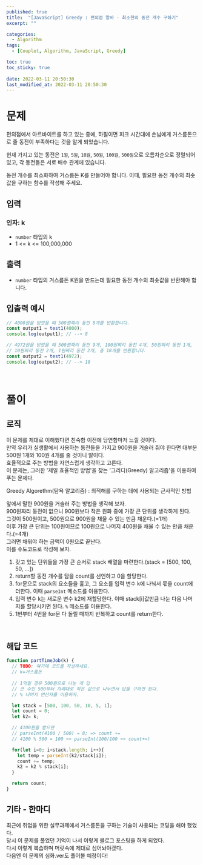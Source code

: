 ```yaml
---
published: true
title:  "[JavaScript] Greedy : 편의점 알바 - 최소한의 동전 개수 구하기"
excerpt: ""

categories:
  - Algorithm
tags:
  - [Couplet, Algorithm, JavaScript, Greedy]

toc: true
toc_sticky: true
 
date: 2022-03-11 20:50:30
last_modified_at: 2022-03-11 20:50:30
---
```


# 문제  
편의점에서 아르바이트를 하고 있는 중에, 하필이면 피크 시간대에 손님에게 거스름돈으로 줄 동전이 부족하다는 것을 알게 되었습니다.  

현재 가지고 있는 동전은 `1원`, `5원`, `10원`, `50원`, `100원`, `500원`으로 오름차순으로 정렬되어 있고, 각 동전들은 서로 배수 관계에 있습니다.  

동전 개수를 최소화하여 거스름돈 K를 만들어야 합니다. 이때, 필요한 동전 개수의 최솟값을 구하는 함수를 작성해 주세요.  


## 입력
### 인자: k
* `number` 타입의 k  
* 1 <= k <= 100,000,000  

## 출력  
* `number` 타입의 거스름돈 K원을 만드는데 필요한 동전 개수의 최솟값을 반환해야 합니다.  

## 입출력 예시  
```js
// 4000원을 받았을 때 500원짜리 동전 8개를 반환합니다.
const output1 = test1(4000);
console.log(output1); // --> 8

// 4972원을 받았을 때 500원짜리 동전 9개, 100원짜리 동전 4개, 50원짜리 동전 1개,
// 10원짜리 동전 2개, 1원짜리 동전 2개, 총 18개를 반환합니다.
const output2 = test1(4972);
console.log(output2); // --> 18
```
<br>

# 풀이  
## 로직  

이 문제를 제대로 이해했다면 친숙함 이전에 당연함마저 느낄 것이다.  
만약 우리가 실생활에서 사용하는 동전들을 가지고 900원을 거슬러 줘야 한다면 대부분 500원 1개와 100원 4개를 줄 것이니 말이다.  
효율적으로 주는 방법을 자연스럽게 생각하고 고른다.  
이 문제는, 그러한 '제일 효율적인 방법'을 찾는 '그리디(Greedy) 알고리즘'을 이용하여 푸는 문제다.  

Greedy Algorethm(탐욕 알고리즘) : 최적해를 구하는 데에 사용되는 근사적인 방법  

앞에서 말한 900원을 거슬러 주는 방법을 생각해 보자.  
900원짜리 동전이 없으니 900원보다 작은 원화 중에 가장 큰 단위를 생각하게 된다.  
그것이 500원이고, 500원으로 900원을 채울 수 있는 만큼 채운다.(=1개)  
이후 가장 큰 단위는 100원이므로 100원으로 나머지 400원을 채울 수 있는 만큼 채운다.(=4개)  
그러면 채워야 하는 금액이 0원으로 끝난다.  
이를 수도코드로 작성해 보자.  

1. 갖고 있는 단위들을 가장 큰 순서로 stack 배열을 마련한다.(stack = [500, 100, 50, ...])  
2. return할 동전 개수를 담을 count를 선언하고 0을 할당한다.  
3. for문으로 stack의 요소들을 훑고, 그 요소를 입력 변수 k에 나눠서 몫을 count에 더한다. 이때 `parseInt` 메소드를 이용한다.  
4. 입력 변수 k는 새로운 변수 k2에 재할당한다. 이때 stack[i]값만큼 나눈 다음 나머지를 할당시키면 된다. `%` 메소드를 이용한다.  
5. 1번부터 4번을 for문 다 돌릴 때까지 반복하고 count를 return한다.  


<br>

## 해답 코드
```js
function partTimeJob(k) {
  // TODO: 여기에 코드를 작성하세요.
  // k=거스름돈
  
  // 1억일 경우 500원으로 나눈 게 답
  // 큰 수인 500부터 차례대로 작은 값으로 나누면서 답을 구하면 된다.
  // % 나머지 연산자를 이용하자.

  let stack = [500, 100, 50, 10, 5, 1];
  let count = 0;
  let k2= k;

  // 4100원을 받으면
  // parseInt(4100 / 500) = 8; => count += 
  // 4100 % 500 = 100 >> parseInt(100/100 >> count+=)

  for(let i=0; i<stack.length; i++){
    let temp = parseInt(k2/stack[i]);
    count += temp;
    k2 = k2 % stack[i];
  }

  return count;
}
```

## 기타 - 한마디  
최근에 취업을 위한 실무과제에서 거스름돈을 구하는 기술이 사용되는 코딩을 해야 했었다.  
당시 이 문제를 풀었던 기억이 나서 이렇게 블로그 포스팅을 하게 되었다.  
다시 이렇게 복습하며 머릿속에 제대로 심어놔야겠다.  
다음엔 이 문제의 심화.ver도 풀어볼 예정이다!

<br>
<br>